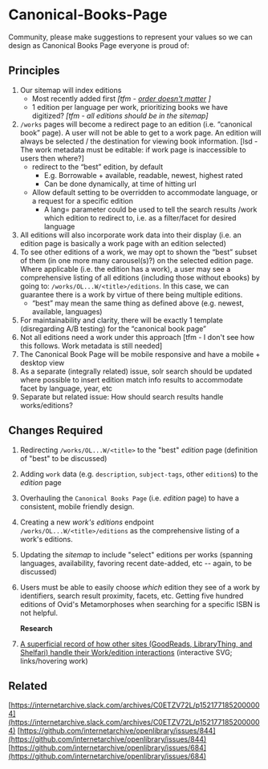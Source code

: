 # Canonical-Books-Page

Community, please make suggestions to represent your values so we can design as Canonical Books Page everyone is proud of:

## Principles

1. Our sitemap will index editions
   * Most recently added first _\[tfm -_ [_order doesn't matter_](https://www.sitemaps.org/faq.html#faq_url_position) _\]_
   * 1 edition per language per work, prioritizing books we have digitized? _\[tfm - all editions should be in the sitemap\]_
2. `/works` pages will become a redirect page to an edition \(i.e. “canonical book” page\). A user will not be able to get to a work page. An edition will always be selected / the destination for viewing book information. \[lsd - The work metadata must be editable: if work page is inaccessible to users then where?\] 
   * redirect to the “best” edition, by default
     * E.g. Borrowable + available, readable, newest, highest rated
     * Can be done dynamically, at time of hitting url
   * Allow default setting to be overridden to accommodate language, or a request for a specific edition
     * A lang= parameter could be used to tell the search results /work which edition to redirect to, i.e. as a filter/facet for desired language
3. All editions will also incorporate work data into their display \(i.e. an edition page is basically a work page with an edition selected\)
4. To see other editions of a work, we may opt to shown the “best” subset of them \(in one more many carousel\(s\)?\) on the selected edition page. Where applicable \(i.e. the edition has a work\), a user may see a comprehensive listing of all editions \(including those without ebooks\) by going to: `/works/OL...W/<title>/editions`. In this case, we can guarantee there is a work by virtue of there being multiple editions.
   * “best” may mean the same thing as defined above \(e.g. newest, available, languages\)
5. For maintainability and clarity, there will be exactly 1 template \(disregarding A/B testing\) for the “canonical book page”
6. Not all editions need a work under this approach \[tfm - I don't see how this follows. Work metadata is still needed\] 
7. The Canonical Book Page will be mobile responsive and have a mobile + desktop view
8. As a separate \(integrally related\) issue, solr search should be updated where possible to insert edition match info results to accommodate facet by language, year, etc
9. Separate but related issue: How should search results handle works/editions?

## Changes Required

1. Redirecting `/works/OL...W/<title>` to the "best" _edition_ page \(definition of "best" to be discussed\)
2. Adding `work` data \(e.g. `description`, `subject-tags`, other `edition`s\) to the _edition_ page
3. Overhauling the `Canonical Books Page` \(i.e. _edition_ page\) to have a consistent, mobile friendly design.
4. Creating a new _work's editions_ endpoint `/works/OL...W/<title>/editions` as the comprehensive listing of a work's editions.
5. Updating the _sitemap_ to include "select" editions per works \(spanning languages, availability, favoring recent date-added, etc -- again, to be discussed\)
6. Users must be able to easily choose _which_ edition they see of a work by identifiers, search result proximity, facets, etc. Getting five hundred editions of Ovid's Metamorphoses when searching for a specific ISBN is not helpful.

   **Research**

7. [A superficial record of how other sites \(GoodReads, LibraryThing, and Shelfari\) handle their Work/edition interactions](https://rawgit.com/wiki/internetarchive/openlibrary/images/works-editions%20research.svg) \(interactive SVG; links/hovering work\)

## Related

[https://internetarchive.slack.com/archives/C0ETZV72L/p1521771852000004](https://internetarchive.slack.com/archives/C0ETZV72L/p1521771852000004) [https://github.com/internetarchive/openlibrary/issues/844](https://github.com/internetarchive/openlibrary/issues/844) [https://github.com/internetarchive/openlibrary/issues/684](https://github.com/internetarchive/openlibrary/issues/684)

